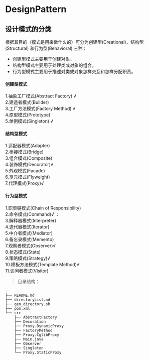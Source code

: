 # DesignPattern
## 设计模式的分类
根据其目的（模式是用来做什么的）可分为创建型(Creational)，结构型(Structural)  和行为型(Behavioral)  三种：  
* 创建型模式主要用于创建对象。  
* 结构型模式主要用于处理类或对象的组合。  
* 行为型模式主要用于描述对类或对象怎样交互和怎样分配职责。  
  
#### 创建型模式
1.抽象工厂模式(Abstract Factory) √  
2.建造者模式(Builder)      
3.工厂方法模式(Factory Method) √   
4.原型模式(Prototype)    
5.单例模式(Singleton) √   
#### 结构型模式
1.适配器模式(Adapter)    
2.桥接模式(Bridge)    
3.组合模式(Composite)    
4.装饰模式(Decorator)√    
5.外观模式(Facade)  
6.享元模式(Flyweight)  
7.代理模式(Proxy)√  
#### 行为型模式
1.职责链模式(Chain of Responsibility)  
2.命令模式(Command)√  ：  
3.解释器模式(Interpreter)  
4.迭代器模式(Iterator)  
5.中介者模式(Mediator)  
6.备忘录模式(Memento)  
7.观察者模式(Observer)√  
8.状态模式(State)  
9.策略模式(Strategy)√    
10.模板方法模式(Template Method)√  
11.访问者模式(Visitor)  
 
>目录结构：
```
.
├── README.md
├── directoryList.md
├── gen_directory.sh
├── pom.xml
└── src
    ├── AbstractFactory
    ├── Decoration
    ├── Proxy.DynamicProxy
    ├── FactoryMethod
    ├── Proxy.CglibProxy 
    ├── Main.java
    ├── Observer
    ├── Singleton
    └── Proxy.StaticProxy

 ``` 
